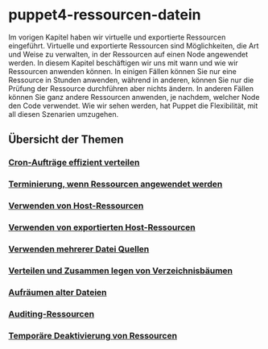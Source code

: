 # puppet4-ressourcen-datein

Im vorigen Kapitel haben wir virtuelle und exportierte Ressourcen eingeführt. Virtuelle und exportierte Ressourcen sind Möglichkeiten, die Art und Weise zu verwalten, in der Ressourcen auf einen Node angewendet werden.
In diesem Kapitel beschäftigen wir uns mit wann und wie wir Ressourcen anwenden können. In einigen Fällen können Sie nur eine Ressource in Stunden anwenden, während in anderen, können Sie nur die Prüfung der Ressource durchführen aber nichts ändern. In anderen Fällen können Sie ganz andere Ressourcen anwenden, je nachdem, welcher Node den Code verwendet. Wie wir sehen werden, hat Puppet die Flexibilität, mit all diesen Szenarien umzugehen.

## Übersicht der Themen

### [Cron-Aufträge effizient verteilen](../puppet4-ressourcen-datein-cron)

### [Terminierung, wenn Ressourcen angewendet werden](../puppet4-ressourcen-datein-term)

### [Verwenden von Host-Ressourcen](../puppet4-ressourcen-datein-host)

### [Verwenden von exportierten Host-Ressourcen](../puppet4-ressourcen-datein-export)

### [Verwenden mehrerer Datei Quellen](../puppet4-ressourcen-datein-multi-datei-quellen)

### [Verteilen und Zusammen legen von Verzeichnisbäumen](../puppet4-ressourcen-datein-verteilen-merging)

### [Aufräumen alter Dateien](../puppet4-ressourcen-datein-aufraumen)

### [Auditing-Ressourcen](../puppet4-ressourcen-datein-auditing)

### [Temporäre Deaktivierung von Ressourcen](../puppet4-ressourcen-datein-temp-ressourcen)
